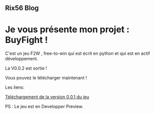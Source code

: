 ## Rix56 Blog
# Je vous présente mon projet : BuyFight !

C'est un jeu F2W , free-to-win qui est écrit en python et qui est en actif développement.

La V0.0.2 est sortie !

Vous pouvez le télécharger maintenant !

Les liens:

[Téléchargement de la version 0.0.1 du jeu](https://github.com/Rix565/Site-web/releases/download/0.0.1/game.zip)

PS : Le jeu est en Developper Preview.
